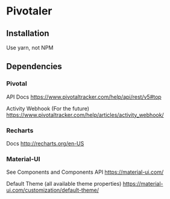 # Pivotaler

## Installation

Use yarn, not NPM

## Dependencies

### Pivotal

API Docs
<https://www.pivotaltracker.com/help/api/rest/v5#top>

Activity Webhook (For the future)
<https://www.pivotaltracker.com/help/articles/activity_webhook/>

### Recharts

Docs
<http://recharts.org/en-US>

### Material-UI

See Components and Components API
<https://material-ui.com/>

Default Theme (all available theme properties)
<https://material-ui.com/customization/default-theme/>
